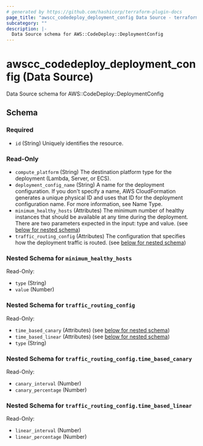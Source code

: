 ```yaml
---
# generated by https://github.com/hashicorp/terraform-plugin-docs
page_title: "awscc_codedeploy_deployment_config Data Source - terraform-provider-awscc"
subcategory: ""
description: |-
  Data Source schema for AWS::CodeDeploy::DeploymentConfig
---
```


# awscc_codedeploy_deployment_config (Data Source)

Data Source schema for AWS::CodeDeploy::DeploymentConfig



<!-- schema generated by tfplugindocs -->
## Schema

### Required

- `id` (String) Uniquely identifies the resource.

### Read-Only

- `compute_platform` (String) The destination platform type for the deployment (Lambda, Server, or ECS).
- `deployment_config_name` (String) A name for the deployment configuration. If you don't specify a name, AWS CloudFormation generates a unique physical ID and uses that ID for the deployment configuration name. For more information, see Name Type.
- `minimum_healthy_hosts` (Attributes) The minimum number of healthy instances that should be available at any time during the deployment. There are two parameters expected in the input: type and value. (see [below for nested schema](#nestedatt--minimum_healthy_hosts))
- `traffic_routing_config` (Attributes) The configuration that specifies how the deployment traffic is routed. (see [below for nested schema](#nestedatt--traffic_routing_config))

<a id="nestedatt--minimum_healthy_hosts"></a>
### Nested Schema for `minimum_healthy_hosts`

Read-Only:

- `type` (String)
- `value` (Number)


<a id="nestedatt--traffic_routing_config"></a>
### Nested Schema for `traffic_routing_config`

Read-Only:

- `time_based_canary` (Attributes) (see [below for nested schema](#nestedatt--traffic_routing_config--time_based_canary))
- `time_based_linear` (Attributes) (see [below for nested schema](#nestedatt--traffic_routing_config--time_based_linear))
- `type` (String)

<a id="nestedatt--traffic_routing_config--time_based_canary"></a>
### Nested Schema for `traffic_routing_config.time_based_canary`

Read-Only:

- `canary_interval` (Number)
- `canary_percentage` (Number)


<a id="nestedatt--traffic_routing_config--time_based_linear"></a>
### Nested Schema for `traffic_routing_config.time_based_linear`

Read-Only:

- `linear_interval` (Number)
- `linear_percentage` (Number)


